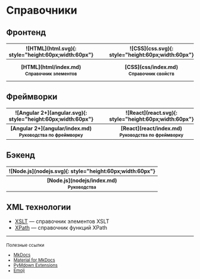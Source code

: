 # Справочники

## Фронтенд

<table class="layout" markdown="1">
<tr>
<th>
![HTML](html.svg){: style="height:60px;width:60px"}
</th>
<th>&nbsp;&nbsp;&nbsp;&nbsp;</th>
<th>
![CSS](css.svg){: style="height:60px;width:60px"}
</th>
<th>&nbsp;&nbsp;&nbsp;&nbsp;</th>
<th>
![Typescript](ts.svg){: style="height:60px;width:60px"}
</th>
</tr>
<tr>
<th>
[HTML](html/index.md)<br />
<small>Справочник элементов</small>
</th>
<th></th>
<th>
[CSS](css/index.md)<br />
<small>Справочник свойств</small>
</th>
<th></th>
<th>
[Typescript](typescript/index.md)<br />
<small>Руководства по языку</small>
</th>
</tr>
</table>

## Фреймворки

<table class="layout" markdown="1">
<tr>
<th>
![Angular 2+](angular.svg){: style="height:60px;width:60px"}
</th>
<th>&nbsp;&nbsp;&nbsp;&nbsp;</th>
<th>
![React](react.svg){: style="height:60px;width:60px"}
</th>
</tr>
<tr>
<th>
[Angular 2+](angular/index.md)<br />
<small>Руководства по фреймворку</small>
</th>
<th></th>
<th>
[React](react/index.md)<br />
<small>Руководства по фреймворку</small>
</th>
</tr>
</table>

## Бэкенд

<table class="layout" markdown="1">
<tr>
<th>
![Node.js](nodejs.svg){: style="height:60px;width:60px"}
</th>
</tr>
<tr>
<th>
[Node.js](nodejs/index.md)<br />
<small>Руководства</small>
</th>
</tr>
</table>

## XML технологии

- [XSLT](xslt/index.md) &mdash; справочник элементов XSLT
- [XPath](xpath/index.md) &mdash; справочник функций XPath

---

<small markdown="1">
Полезные ссылки

<div class="col4" markdown="1">

- [MkDocs](https://www.mkdocs.org)
- [Material for MkDocs](https://squidfunk.github.io/mkdocs-material/)
- [PyMdown Extensions](https://facelessuser.github.io/pymdown-extensions/)
- [Emoji](https://www.joypixels.com/emoji#all)

</div>

</small>

<!--
Планы

- CSS

- [Node.js](https://metanit.com/web/nodejs/)
- [LESS](https://mrmlnc.gitbooks.io/less-guidebook-for-beginners/content/)
- [Документация jQuery](https://jquery-docs.ru/)
- Книга [Изучаем jQuery](https://metanit.com/web/jquery/)
- [Руководство Javascript](https://metanit.com/web/javascript/)
- [WebGL](https://metanit.com/web/webgl/1.1.php)

-->
